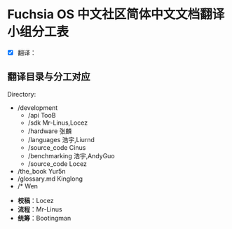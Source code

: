 # Fuchsia OS 中文社区简体中文文档翻译小组分工表

* [x] 翻译：
<!--
 - TooB: /development/api
 - Mr-Linus: /development/build, /development/sdk
 - 张麟: /development/hardware, /development/workflows
 - Cinus: /development/source_code, /development/tests
 - Liurnd: /development/languages/rust, /development/languages/dart
 - 浩宇：/development/languages/
 - Yur5n: /the_book
 - AndyGuo: /development/benchmarking
 - Kinglong: /glossary.md
 - Locez：/development/source_code/readme.MD
 - Wen: other
 -->
 ## 翻译目录与分工对应
 Directory:
 - /development
   - /api TooB
   - /sdk Mr-Linus,Locez
   - /hardware 张麟
   - /languages 浩宇,Liurnd
   - /source_code Cinus
   - /benchmarking 浩宇,AndyGuo
   - /source_code Locez
 - /the_book Yur5n
 - /glossary.md Kinglong
 - /* Wen
 
 * **校稿**：Locez  
 * **流程**：Mr-Linus  
 * **统筹**：Bootingman

